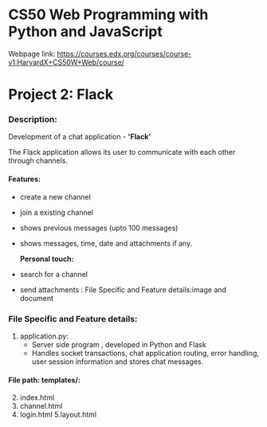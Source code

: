 # CS50 Web Programming with Python and JavaScript

Webpage link: https://courses.edx.org/courses/course-v1:HarvardX+CS50W+Web/course/

# Project 2: Flack

### Description:

Development of a chat application - **'Flack'** 

The Flack application allows its user to communicate with each other through channels. 

#### Features:
  
  * create a new channel
  * join a existing channel
  * shows previous messages (upto 100 messages)
  * shows messages, time, date and attachments if any.
  
    **Personal touch:**
  
    
  * search for a channel
  * send attachments : File Specific and Feature details:image and document
 

### File Specific and Feature details:

  1. application.py:
     * Server side program , developed in Python and Flask
     * Handles socket transactions, chat application routing, error handling, user session information and stores chat messages.

  #### File path: templates/:
   2. index.html
   3. channel.html
   4. login.html
   5.layout.html
   
  
